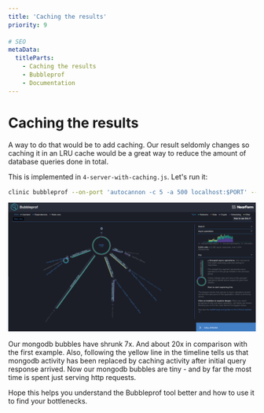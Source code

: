 ```yaml
---
title: 'Caching the results'
priority: 9

# SEO
metaData:
  titleParts:
    - Caching the results
    - Bubbleprof
    - Documentation
---
```


# Caching the results

A way to do that would be to add caching. Our result seldomly changes so caching it in an LRU cache
would be a great way to reduce the amount of database queries done in total.

This is implemented in `4-server-with-caching.js`. Let's run it:

```bash
clinic bubbleprof --on-port 'autocannon -c 5 -a 500 localhost:$PORT' -- node 4-server-with-caching.js
```

![Main view](09-A.png)

Our mongodb bubbles have shrunk 7x. And about 20x in comparison with the first example. Also, following the yellow line in the timeline
tells us that mongodb activity has been replaced by caching activity after initial query response arrived.
Now our mongodb bubbles are tiny - and by far the most time is spent just serving http requests.

Hope this helps you understand the Bubbleprof tool better and how to use it to find your bottlenecks.
